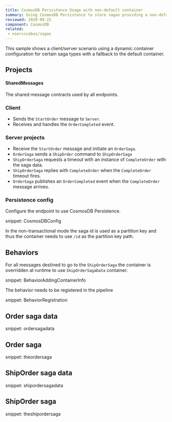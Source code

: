 ```yaml
---
title: CosmosDB Persistence Usage with non-default container
summary: Using CosmosDB Persistence to store sagas providing a non-default container dynamically
reviewed: 2020-09-22
component: CosmosDB
related:
 - nservicebus/sagas
---
```


This sample shows a client/server scenario using a dynamic container configuration for certain saga types with a fallback to the default container.

## Projects

#### SharedMessages

The shared message contracts used by all endpoints.

### Client

 * Sends the `StartOrder` message to `Server`.
 * Receives and handles the `OrderCompleted` event.

### Server projects
 
 * Receive the `StartOrder` message and initiate an `OrderSaga`.
 * `OrderSaga` sends a `ShipOrder` command to `ShipOrderSaga`
 * `ShipOrderSaga` requests a timeout with an instance of `CompleteOrder` with the saga data.
 * `ShipOrderSaga` replies with `CompleteOrder` when the `CompleteOrder` timeout fires.
 * `OrderSaga` publishes an `OrderCompleted` event when the `CompleteOrder` message arrives.


### Persistence config

Configure the endpoint to use CosmosDB Persistence.

snippet: CosmosDBConfig

In the non-transactional mode the saga id is used as a partition key and thus the container needs to use `/id` as the partition key path.

## Behaviors

For all messages destined to go to the `ShipOrderSaga` the container is overridden at runtime to use `ShipOrderSagaData` container.

snippet: BehaviorAddingContainerInfo

The behavior needs to be registered in the pipeline

snippet: BehaviorRegistration

## Order saga data

snippet: ordersagadata

## Order saga

snippet: theordersaga

## ShipOrder saga data

snippet: shipordersagadata

## ShipOrder saga

snippet: theshipordersaga